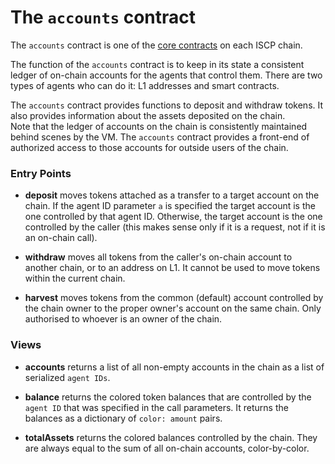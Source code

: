 # The `accounts` contract

The `accounts` contract is one of the [core contracts](overview.md) on each ISCP
chain.

The function of the `accounts` contract is to keep in its state a consistent ledger of
on-chain accounts for the agents that control them. There are two types of agents who can do it:
L1 addresses and smart contracts.

The `accounts` contract provides functions to deposit and withdraw tokens.
It also provides information about the assets deposited on the chain.  
Note that the ledger of accounts on the chain is consistently maintained behind scenes by the VM.
The `accounts` contract provides a front-end of authorized access to those
accounts for outside users of the chain.

### Entry Points

* **deposit** moves tokens attached as a transfer to a target account on the
  chain. If the agent ID parameter `a` is specified the target account is the
  one controlled by that agent ID. Otherwise, the target account is the one
  controlled by the caller (this makes sense only if it is a request, not if it
  is an on-chain call).

* **withdraw** moves all tokens from the caller's on-chain account to another
  chain, or to an address on L1. It cannot be used to move tokens within the
  current chain.

* **harvest** moves tokens from the common (default) account controlled by the chain owner to the proper owner's
  account on the same chain. Only authorised to whoever is an owner of the chain.

### Views

* **accounts** returns a list of all non-empty accounts in the chain as a list
  of serialized `agent IDs`.

* **balance** returns the colored token balances that are controlled by the
  `agent ID` that was specified in the call parameters. It returns the
  balances as a dictionary of `color: amount` pairs.

* **totalAssets** returns the colored balances controlled by the chain.
  They are always equal to the sum of all on-chain accounts, color-by-color.

